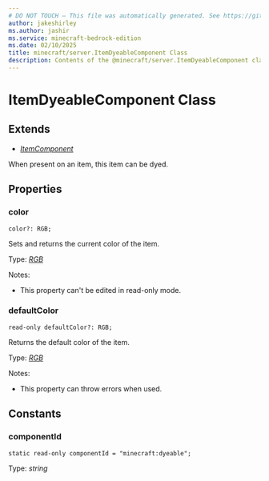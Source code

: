 ```yaml
---
# DO NOT TOUCH — This file was automatically generated. See https://github.com/mojang/minecraftapidocsgenerator to modify descriptions, examples, etc.
author: jakeshirley
ms.author: jashir
ms.service: minecraft-bedrock-edition
ms.date: 02/10/2025
title: minecraft/server.ItemDyeableComponent Class
description: Contents of the @minecraft/server.ItemDyeableComponent class.
---
```

# ItemDyeableComponent Class

## Extends
- [*ItemComponent*](ItemComponent.md)

When present on an item, this item can be dyed.

## Properties

### **color**
`color?: RGB;`

Sets and returns the current color of the item.

Type: [*RGB*](RGB.md)

Notes:
  - This property can't be edited in read-only mode.

### **defaultColor**
`read-only defaultColor?: RGB;`

Returns the default color of the item.

Type: [*RGB*](RGB.md)

Notes:
  - This property can throw errors when used.

## Constants

### **componentId**
`static read-only componentId = "minecraft:dyeable";`

Type: *string*
